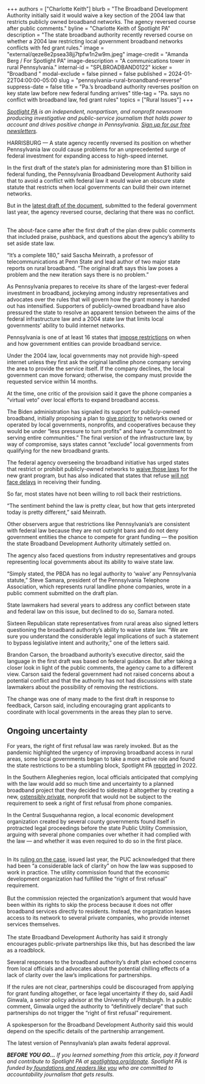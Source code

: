 +++
authors = ["Charlotte Keith"]
blurb = "The Broadband Development Authority initially said it would waive a key section of the 2004 law that restricts publicly owned broadband networks. The agency reversed course after public comments."
byline = "Charlotte Keith of Spotlight PA"
description = "The state broadband authority recently reversed course on whether a 2004 law restricting local government broadband networks conflicts with fed grant rules."
image = "external/qeze8e2psea38jj7tpfw1n2w9m.jpeg"
image-credit = "Amanda Berg / For Spotlight PA"
image-description = "A communications tower in rural Pennsylvania."
internal-id = "SPLBROADBAND0122"
kicker = "Broadband "
modal-exclude = false
pinned = false
published = 2024-01-22T04:00:00-05:00
slug = "pennsylvania-rural-broandband-reverse"
suppress-date = false
title = "Pa.’s broadband authority reverses position on key state law before new federal funding arrives"
title-tag = "Pa. says no conflict with broadband law, fed grant rules"
topics = ["Rural Issues"]
+++

<a href="https://www.spotlightpa.org/"><em>Spotlight PA</em></a><em> is an independent, nonpartisan, and nonprofit newsroom producing investigative and public-service journalism that holds power to account and drives positive change in Pennsylvania. </em><a href="https://www.spotlightpa.org/newsletters"><em>Sign up for our free newsletters</em></a><em>.</em>

HARRISBURG — A state agency recently reversed its position on whether Pennsylvania law could cause problems for an unprecedented surge of federal investment for expanding access to high-speed internet.

In the first draft of the state’s plan for administering more than $1 billion in federal funding, the Pennsylvania Broadband Development Authority said that to avoid a conflict with federal law it would waive an obscure state statute that restricts when local governments can build their own internet networks.

But in the <a href="https://dced.pa.gov/download/pbda-initial-proposal-volume-ii-draft/?wpdmdl=122649">latest draft of the document</a>, submitted to the federal government last year, the agency reversed course, declaring that there was no conflict.

<br/>The about-face came after the first draft of the plan drew public comments that included praise, pushback, and questions about the agency’s ability to set aside state law.

<script src="https://www.spotlightpa.org/embed.js" async></script><div data-spl-embed-version="1" data-spl-src="https://www.spotlightpa.org/embeds/newsletter/"></div>

“It’s a complete 180,” said Sascha Meinrath, a professor of telecommunications at Penn State and lead author of two major state reports on rural broadband. “The original draft says this law poses a problem and the new iteration says there is no problem.”

As Pennsylvania prepares to receive its share of the largest-ever federal investment in broadband, jockeying among industry representatives and advocates over the rules that will govern how the grant money is handed out has intensified. Supporters of publicly-owned broadband have also pressured the state to resolve<strong> </strong>an apparent tension between the aims of the federal infrastructure law and a 2004 state law that limits local governments’ ability to build internet networks.

Pennsylvania is one of at least 16 states that <a href="https://broadbandnow.com/report/municipal-broadband-roadblocks">impose restrictions</a> on when and how government entities can provide broadband service.

Under the 2004 law, local governments may not provide high-speed internet unless they first ask the original landline phone company serving the area to provide the service itself. If the company declines, the local government can move forward; otherwise, the company must provide the requested service within 14 months.

At the time, one critic of the provision said it gave the phone companies a “virtual veto” over local efforts to expand broadband access.

The Biden administration has signaled its support for publicly-owned broadband, initially proposing a plan to <a href="https://www.whitehouse.gov/briefing-room/statements-releases/2021/03/31/fact-sheet-the-american-jobs-plan/">give priority</a> to networks owned or operated by local governments, nonprofits, and cooperatives because they would be under “less pressure to turn profits” and have “a commitment to serving entire communities.” The final version of the infrastructure law, by way of compromise, says states cannot “exclude” local governments from qualifying for the new broadband grants.

The federal agency overseeing the broadband initiative has urged states that restrict or prohibit publicly-owned networks to <a href="https://broadbandusa.ntia.doc.gov/sites/default/files/2022-05/BEAD%20NOFO.pdf">waive those laws</a> for the new grant program, but has also indicated that states that refuse <a href="https://www.fiercetelecom.com/telecom/municipal-broadband-laws-probably-wont-delay-bead-funding">will not face delays</a> in receiving their funding.

So far, most states have not been willing to roll back their restrictions.

“The sentiment behind the law is pretty clear, but how that gets interpreted today is pretty different,” said Meinrath.<br/>

Other observers argue that restrictions like Pennsylvania’s are consistent with federal law because they are not outright bans and do not deny government entities the chance to compete for grant funding — the position the state Broadband Development Authority ultimately settled on.

The agency also faced questions from industry representatives and groups representing local governments about its ability to waive state law.

“Simply stated, the PBDA has no legal authority to ‘waive’ any Pennsylvania statute,” Steve Samara, president of the Pennsylvania Telephone Association, which represents rural landline phone companies, wrote in a public comment submitted on the draft plan.

State lawmakers had several years to address any conflict between state and federal law on this issue, but declined to do so, Samara noted.

Sixteen Republican state representatives from rural areas also signed letters questioning the broadband authority’s ability to waive state law. “We are sure you understand the considerable legal implications of such a statement to bypass legislative intent and authority,” one of the letters said.

Brandon Carson, the broadband authority’s executive director, said the language in the first draft was based on federal guidance. But after taking a closer look in light of the public comments, the agency came to a different view. Carson said the federal government had not raised concerns about a potential conflict and that the authority has not had discussions with state lawmakers about the possibility of removing the restrictions.

The change was one of many made to the first draft in response to feedback, Carson said, including encouraging grant applicants to coordinate with local governments in the areas they plan to serve.

## Ongoing uncertainty ##

For years, the right of first refusal law was rarely invoked. But as the pandemic highlighted the urgency of improving broadband access in rural areas, some local governments began to take a more active role and found the state restrictions to be a stumbling block, Spotlight PA <a href="https://www.spotlightpa.org/news/2022/06/pennsylvania-broadband-internet-rural-expansion/">reported</a> in 2022.

In the Southern Alleghenies region, local officials anticipated that complying with the law would add so much time and uncertainty to a planned broadband project that they decided to sidestep it altogether by creating a new, <a href="https://www.spotlightpa.org/news/2022/06/pa-broadband-public-records-transparency/">ostensibly private</a>, nonprofit that would not be subject to the requirement to seek a right of first refusal from phone companies.

In the Central Susquehanna region, a local economic development organization created by several county governments found itself in protracted legal proceedings before the state Public Utility Commission, arguing with several phone companies over whether it had complied with the law — and whether it was even required to do so in the first place.

<br/>In its <a href="https://www.puc.pa.gov/pcdocs/1794581.pdf">ruling on the case</a>, issued last year, the PUC acknowledged that there had been “a considerable lack of clarity” on how the law was supposed to work in practice. The utility commission found that the economic development organization had fulfilled the “right of first refusal” requirement.<br/><br/>But the commission rejected the organization’s argument that would have been within its rights to skip the process because it does not offer broadband services directly to residents. Instead, the organization leases access to its network to several private companies, who provide internet services themselves.<br/><br/>The state Broadband Development Authority has said it strongly encourages public-private partnerships like this, but has described the law as a roadblock.

<script src="https://www.spotlightpa.org/embed.js" async></script><div data-spl-embed-version="1" data-spl-src="https://www.spotlightpa.org/embeds/donate/"></div>

Several responses to the broadband authority’s draft plan echoed concerns from local officials and advocates about the potential chilling effects of a lack of clarity over the law’s implications for partnerships.

If the rules are not clear, partnerships could be discouraged from applying for grant funding altogether, or face legal uncertainty if they do, said Aadil Ginwala, a senior policy advisor at the University of Pittsburgh. In a public comment, Ginwala urged the authority to “definitively declare” that such partnerships do not trigger the “right of first refusal” requirement.

A spokesperson for the Broadband Development Authority said this would depend on the specific details of the partnership arrangement.

The latest version of Pennsylvania’s plan awaits federal approval.

<strong><em>BEFORE YOU GO…</em></strong><em> If you learned something from this article, pay it forward and contribute to Spotlight PA at </em><a href="http://spotlightpa.org/donate"><em>spotlightpa.org/donate</em></a><em>. Spotlight PA is funded by</em><a href="https://www.spotlightpa.org/support"><em> foundations and readers like you</em></a><em> who are committed to accountability journalism that gets results.</em>

